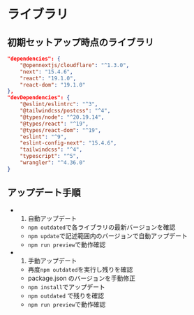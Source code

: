 # ライブラリ

## 初期セットアップ時点のライブラリ

```json
"dependencies": {
    "@opennextjs/cloudflare": "^1.3.0",
    "next": "15.4.6",
    "react": "19.1.0",
    "react-dom": "19.1.0"
},
"devDependencies": {
    "@eslint/eslintrc": "^3",
    "@tailwindcss/postcss": "^4",
    "@types/node": "^20.19.14",
    "@types/react": "^19",
    "@types/react-dom": "^19",
    "eslint": "^9",
    "eslint-config-next": "15.4.6",
    "tailwindcss": "^4",
    "typescript": "^5",
    "wrangler": "^4.36.0"
}
```

## アップデート手順

- 1. 自動アップデート
  - `npm outdated`で各ライブラリの最新バージョンを確認
  - `npm update`で記述範囲内のバージョンで自動アップデート
  - `npm run preview`で動作確認
- 1. 手動アップデート
  - 再度`npm outdated`を実行し残りを確認
  - package.json のバージョンを手動修正
  - `npm install`でアップデート
  - `npm outdated` で残りを確認
  - `npm run preview`で動作確認
